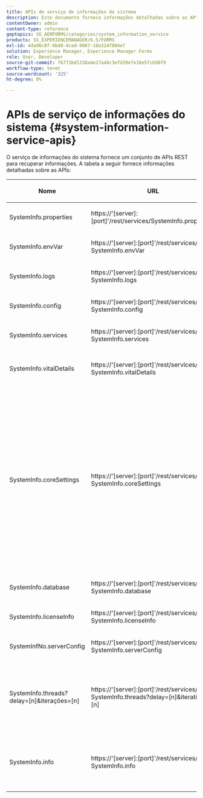 ```yaml
---
title: APIs de serviço de informações do sistema
description: Este documento fornece informações detalhadas sobre as APIs fornecidas pelo serviço de informações do sistema.
contentOwner: admin
content-type: reference
geptopics: SG_AEMFORMS/categories/system_information_service
products: SG_EXPERIENCEMANAGER/6.5/FORMS
exl-id: 4da96c8f-8bd0-4cad-9087-18e324f084e7
solution: Experience Manager, Experience Manager Forms
role: User, Developer
source-git-commit: f6771bd1338a4e27a48c3efd39efe18e57cb98f9
workflow-type: tm+mt
source-wordcount: '325'
ht-degree: 0%

---
```


# APIs de serviço de informações do sistema {#system-information-service-apis}

O serviço de informações do sistema fornece um conjunto de APIs REST para recuperar informações. A tabela a seguir fornece informações detalhadas sobre as APIs:

<table>
 <thead>
  <tr>
   <th><p>Nome</p></th>
   <th><p>URL</p></th>
   <th><p>Descrição</p></th>
  </tr>
 </thead>
 <tbody>
  <tr>
   <td><p>SystemInfo.properties</p></td>
   <td><p>https://'[server]:[port]'/rest/services/SystemInfo.properties'</p></td>
   <td><p>Essa API é um empacotador para <a href="https://docs.oracle.com/javase/6/docs/api/java/lang/System.html#getProperties()">system.getProperties</a> API Java. Recupera a configuração do ambiente de trabalho atual. </p></td>
  </tr>
  <tr>
   <td><p>SystemInfo.envVar</p></td>
   <td><p>https://'[server]:[port]'/rest/services/ SystemInfo.envVar</p></td>
   <td><p>Recupera todas as variáveis de ambiente do sistema operacional do host. </p></td>
  </tr>
  <tr>
   <td><p>SystemInfo.logs</p></td>
   <td><p>https://'[server]:[port]'/rest/services/ SystemInfo.logs</p></td>
   <td><p>Baixa um arquivo zip que contém os logs do servidor de aplicativos. </p></td>
  </tr>
  <tr>
   <td><p>SystemInfo.config</p></td>
   <td><p>https://'[server]:[port]'/rest/services/ SystemInfo.config</p></td>
   <td><p>Recupera todo o conteúdo do arquivo config.xml. </p></td>
  </tr>
  <tr>
   <td><p>SystemInfo.services</p></td>
   <td><p>https://'[server]:[port]'/rest/services/ SystemInfo.services</p></td>
   <td><p>Recupera parâmetros de status e configuração de serviços de formulários AEM.</p></td>
  </tr>
  <tr>
   <td><p>SystemInfo.vitalDetails</p></td>
   <td><p>https://'[server]:[port]'/rest/services/ SystemInfo.vitalDetails</p></td>
   <td><p>Recupera o tempo de atividade do servidor, argumentos JVM, memória do sistema, tamanho do heap, nome do sistema operacional, número de threads ativos e contagem de threads. </p></td>
  </tr>
  <tr>
   <td><p>SystemInfo.coreSettings</p></td>
   <td><p>https://'[server]:[port]'/rest/services/ SystemInfo.coreSettings</p></td>
   <td><p>Recupera valores das seguintes propriedades:</p>
    <ul>
     <li><p>AdobeTempDir</p></li>
     <li><p>AdobeServerFontDir</p></li>
     <li><p>CustomerFontDir</p></li>
     <li><p>DiretórioRaizDeArmazenamentoDoDocumentoGlobal</p></li>
     <li><p>TamanhoMáxEmLinhaDoDocumentoPadrão</p></li>
     <li><p>DefaultDocumentDisposeTimeout</p></li>
     <li><p>EnableDocumentDBStorage</p></li>
     <li><p>CompartilhamentoDeRedeDeUsoDoArmazenamentoDoDocumentoGlobal</p></li>
     <li><p>EnableFIPS</p></li>
     <li><p>EnableWSDL</p></li>
     <li><p>DataServicesConfigFile </p></li>
     <li><p>EnableRDS</p></li>
    </ul><p></p></td>
  </tr>
  <tr>
   <td><p>SystemInfo.database</p></td>
   <td><p>https://'[server]:[port]'/rest/services/ SystemInfo.database</p></td>
   <td><p>Recupera informações detalhadas sobre o banco de dados.</p></td>
  </tr>
  <tr>
   <td><p>SystemInfo.licenseInfo</p></td>
   <td><p>https://'[server]:[port]'/rest/services/ SystemInfo.licenseInfo</p></td>
   <td><p>Recupera informações de versão e licença de componentes de formulários AEM instalados. </p></td>
  </tr>
  <tr>
   <td><p>SystemInfNo.serverConfig</p></td>
   <td><p>https://'[server]:[port]'/rest/services/ SystemInfo.serverConfig</p></td>
   <td><p>Baixa os arquivos de configuração do servidor de aplicativos host. </p></td>
  </tr>
  <tr>
   <td><p>SystemInfo.threads?delay=[n]&amp;iterações=[n]</p></td>
   <td><p>https://'[server]:[port]'/rest/services/ SystemInfo.threads?delay=[n]&amp;iterations=[n]</p></td>
   <td><p>Recupera o rastreamento de contagem e pilha de threads ativos. Ele aceita os seguintes parâmetros:</p>
    <ul>
     <li><p>iterações= [n]: especifica a contagem de iterações. Substitua n por um número. </p></li>
     <li><p>Delay= [n]: especifica o número de milissegundos a ser aguardado antes de iniciar a próxima iteração. </p></li>
    </ul><p></p></td>
  </tr>
  <tr>
   <td><p>SystemInfo.info</p></td>
   <td><p>https://'[server]:[port]'/rest/services/ SystemInfo.info</p></td>
   <td><p>Esta API é um invólucro para todas as APIs de serviço de informações do sistema. Internamente, ele executa todas as APIs de informações do sistema e baixa informações no formato zip. </p><p><i><strong>observação</strong>: O SystemInfo.info não fornece rastreamento de contagem e pilha de threads ativos. </i></p></td>
  </tr>
 </tbody>
</table>
